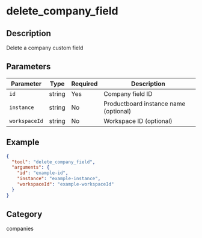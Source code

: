 # delete_company_field

## Description
Delete a company custom field

## Parameters

| Parameter | Type | Required | Description |
|-----------|------|----------|-------------|
| `id` | string | Yes | Company field ID |
| `instance` | string | No | Productboard instance name (optional) |
| `workspaceId` | string | No | Workspace ID (optional) |

## Example

```json
{
  "tool": "delete_company_field",
  "arguments": {
    "id": "example-id",
    "instance": "example-instance",
    "workspaceId": "example-workspaceId"
  }
}
```

## Category
companies

